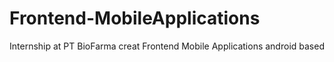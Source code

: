 # Frontend-MobileApplications
Internship at PT BioFarma creat Frontend Mobile Applications android based

